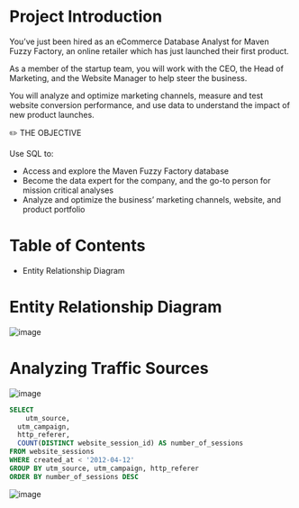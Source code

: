 # Project Introduction

You’ve just been hired as an eCommerce Database Analyst for Maven Fuzzy Factory, an online retailer which has just launched their first product.

As a member of the startup team, you will work with the CEO, the Head of Marketing, and the Website Manager to help steer the business.

You will analyze and optimize marketing channels, measure and test website conversion performance, and use data to understand the impact of new product launches.

✏️ THE OBJECTIVE

Use SQL to:

- Access and explore the Maven Fuzzy Factory database
- Become the data expert for the company, and the go-to person for mission critical analyses
- Analyze and optimize the business’ marketing channels, website, and product portfolio


# Table of Contents
- Entity Relationship Diagram

# Entity Relationship Diagram

![image](https://user-images.githubusercontent.com/64703507/177375965-aa86eaff-4cd0-47b5-b86e-ed198d5ff01f.png)

# Analyzing Traffic Sources

![image](https://user-images.githubusercontent.com/64703507/177376359-9dac0d02-186c-4ae8-9922-909c7bccc1f0.png)

```sql
SELECT 
	utm_source, 
  utm_campaign, 
  http_referer,
  COUNT(DISTINCT website_session_id) AS number_of_sessions
FROM website_sessions
WHERE created_at < '2012-04-12'
GROUP BY utm_source, utm_campaign, http_referer
ORDER BY number_of_sessions DESC
```

![image](https://user-images.githubusercontent.com/64703507/177377849-d3e890d1-5ef3-4a30-8f63-03bf590b9f3d.png)
